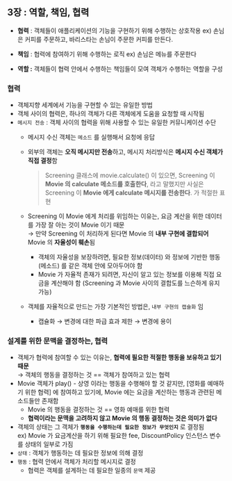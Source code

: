 ## 3장 : 역할, 책임, 협력

- **협력** : 객체들이 애플리케이션의 기능을 구현하기 위해 수행하는 상호작용
    ex) 손님은 커피를 주문하고, 바리스타는 손님이 주문한 커피를 만든다.
    
- **책임** : 협력에 참여하기 위해 수행하는 로직
    ex) 손님은 메뉴를 주문한다 
    
- **역할 :** 객체들이 협력 안에서 수행하는 책임들이 모여 객체가 수행하는 역할을 구성

### 협력

- 객체지향 세계에서 기능을 구현할 수 있는 유일한 방법
- 객체 사이의 협력은, 하나의 객체가 다른 객체에게 도움을 요청할 때 시작됨
- `메시지 전송` : 객체 사이의 협력을 위해 사용할 수 있는 유일한 커뮤니케이션 수단
    - 메시지 수신 객체는 `메소드` 를 실행해서 요청에 응답
    - 외부의 객체는 **오직 메시지만 전송**하고, 메시지 처리방식은 **메시지 수신 객체가 직접 결정**함
        
        > Screening 클래스에 movie.calculate() 이 있으면, Screening 이 **Movie 의 calculate 메소드를 호출한다**, 라고 말했지만
        사실은 Screening 이 **Movie 에게 calculate 메시지를 전송한다**. 가 적절한 표현
        > 
    - Screening 이 Movie 에게 처리를 위임하는 이유는, 요금 계산을 위한 데이터를 가장 잘 아는 것이 Movie 이기 때문<br>
    → 만약 Screening 이 처리하게 된다면 Movie 의 **내부 구현에 결합되어** Movie 의 **자율성이 훼손**됨
        - 객체의 자율성을 보장하려면, 필요한 정보(데이터) 와 정보에 기반한 행동(메소드) 를 같은 객체 안에 모아두어야 함
        - Movie 가 자율적 존재가 되려면, 자신이 알고 있는 정보를 이용해 직접 요금을 계산해야 함 
        (Screening 과 Movie 사이의 결합도를 느슨하게 유지 가능)
    - 객체를 자율적으로 만드는 가장 기본적인 방법은, `내부 구현의 캡슐화` 임
        - 캡슐화 → 변경에 대한 파급 효과 제한 → 변경에 용이

### 설계를 위한 문맥을 결정하는, 협력

- 객체가 협력에 참여할 수 있는 이유는, **협력에 필요한 적절한 행동을 보유하고 있기 때문**<br>
    → 객체의 행동을 결정하는 것 == 객체가 참여하고 있는 협력
- Movie 객체가 play() - 상영 이라는 행동을 수행해야 할 것 같지만, [영화를 예매하기 위한 협력] 에 참여하고 있기에, Movie 에는 요금을 계산하는 행동과 관련된 메소드들만 존재함
    - Movie 의 행동을 결정하는 것 == 영화 예매를 위한 협력
    - **협력이라는 문맥을 고려하지 않고 Movie 의 행동 결정하는 것은 의미가 없다**
- 객체의 상태는 그 객체가 **`행동을 수행하는데 필요한 정보가 무엇인지`** 로 결정됨<br>
    ex) Movie 가 요금계산을 하기 위해 필요한 fee, DiscountPolicy 인스턴스 변수를 상태의 일부로 가짐
- `상태` : 객체가 행동하는 데 필요한 정보에 의해 결정
- `행동` : 협력 안에서 객체가 처리할 메시지로 결정
    - 협력은 객체를 설계하는 데 필요한 일종의 `문맥` 제공
